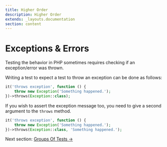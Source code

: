 ```yaml
---
title: Higher Order
description: Higher Order
extends: _layouts.documentation
section: content
---
```


# Exceptions & Errors

Testing the behavior in PHP sometimes requires
checking if an exception/error was thrown.

Writing a test to expect a test to throw an exception
can be done as follows:
```php
it('throws exception', function () {
    throw new Exception('Something happened.');
})->throws(Exception::class);
```

If you wish to assert the exception message too, you need to give
a second argument to the `throws` method.
```php
it('throws exception', function () {
    throw new Exception('Something happened.');
})->throws(Exception::class, 'Something happened.');
```

Next section: [Groups Of Tests →](/docs/groups)
